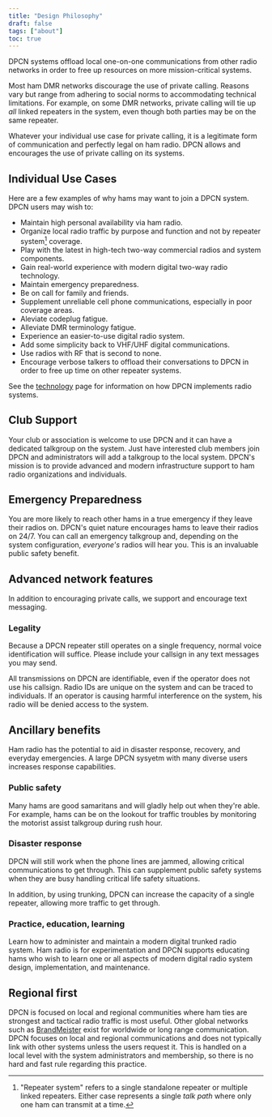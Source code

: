 ```yaml
---
title: "Design Philosophy"
draft: false
tags: ["about"]
toc: true
---
```


DPCN systems offload local one-on-one communications from other radio networks in order to free up resources on more mission-critical systems.

<!--more-->

Most ham DMR networks discourage the use of private calling. Reasons vary but range from adhering to social norms to accommodating technical limitations. For example, on some DMR networks, private calling will tie up *all* linked repeaters in the system, even though both parties may be on the same repeater.

Whatever your individual use case for private calling, it is a legitimate form of communication and perfectly legal on ham radio. DPCN allows and encourages the use of private calling on its systems.

## Individual Use Cases

Here are a few examples of why hams may want to join a DPCN system. DPCN users may wish to:

* Maintain high personal availability via ham radio.
* Organize local radio traffic by purpose and function and not by repeater system[^1] coverage.
* Play with the latest in high-tech two-way commercial radios and system components.
* Gain real-world experience with modern digital two-way radio technology.
* Maintain emergency preparedness.
* Be on call for family and friends.
* Supplement unreliable cell phone communications, especially in poor coverage areas.
* Aleviate codeplug fatigue.
* Alleviate DMR terminology fatigue.
* Experience an easier-to-use digital radio system.
* Add some simplicity back to VHF/UHF digital communications.
* Use radios with RF that is second to none.
* Encourage verbose talkers to offload their conversations to DPCN in order to free up time on other repeater systems. 

[^1]: "Repeater system" refers to a single standalone repeater or multiple linked repeaters. Either case represents a single *talk path* where only one ham can transmit at a time.

See the [technology](/about/technology) page for information on how DPCN implements radio systems.

## Club Support

Your club or association is welcome to use DPCN and it can have a dedicated talkgroup on the system. Just have interested club members join DPCN and administrators will add a talkgroup to the local system. DPCN's mission is to provide advanced and modern infrastructure support to ham radio organizations and individuals.

## Emergency Preparedness

You are more likely to reach other hams in a true emergency if they leave their radios on. DPCN's quiet nature encourages hams to leave their radios on 24/7. You can call an emergency talkgroup and, depending on the system configuration, *everyone's* radios will hear you. This is an invaluable public safety benefit.

## Advanced network features

In addition to encouraging private calls, we support and encourage text messaging.

### Legality

Because a DPCN repeater still operates on a single frequency, normal voice identification will suffice. Please include your callsign in any text messages you may send.

All transmissions on DPCN are identifiable, even if the operator does not use his callsign. Radio IDs are unique on the system and can be traced to individuals. If an operator is causing harmful interference on the system, his radio will be denied access to the system.

## Ancillary benefits

Ham radio has the potential to aid in disaster response, recovery, and everyday emergencies. A large DPCN sysyetm with many diverse users increases response capabilities.

### Public safety

Many hams are good samaritans and will gladly help out when they're able. For example, hams can be on the lookout for traffic troubles by monitoring the motorist assist talkgroup during rush hour.

### Disaster response

DPCN will still work when the phone lines are jammed, allowing critical communications to get through. This can supplement public safety systems when they are busy handling critical life safety situations.

In addition, by using trunking, DPCN can increase the capacity of a single repeater, allowing more traffic to get through.

### Practice, education, learning

Learn how to administer and maintain a modern digital trunked radio system. Ham radio is for experimentation and DPCN supports educating hams who wish to learn one or all aspects of modern digital radio system design, implementation, and maintenance.

## Regional first

DPCN is focused on local and regional communities where ham ties are strongest and tactical radio traffic is most useful. Other global networks such as [BrandMeister](https://brandmeister.network) exist for worldwide or long range communication. DPCN focuses on local and regional communications and does not typically link with other systems unless the users request it. This is handled on a local level with the system administrators and membership, so there is no hard and fast rule regarding this practice.
